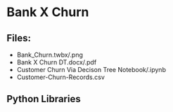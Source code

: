 # Bank X Churn

## Files:

 - Bank_Churn.twbx/.png
 - Bank X Churn DT.docx/.pdf
 - Customer Churn Via Decison Tree Notebook/.ipynb
 - Customer-Churn-Records.csv
 
## Python Libraries
